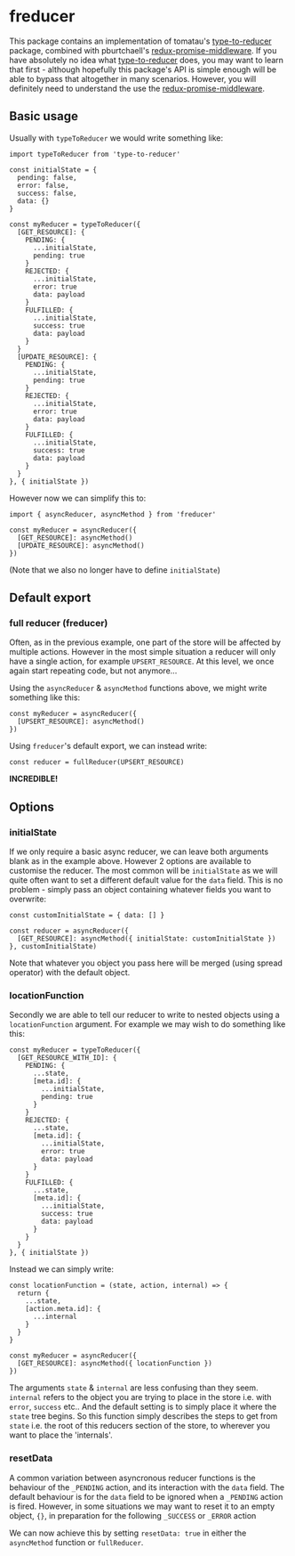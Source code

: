 # freducer
  This package contains an implementation of tomatau's [type-to-reducer](https://github.com/tomatau/type-to-reducer) package, combined with pburtchaell's [redux-promise-middleware](https://github.com/pburtchaell/redux-promise-middleware). If you have absolutely no idea what [type-to-reducer](https://github.com/tomatau/type-to-reducer) does, you may want to learn that first - although hopefully this package's API is simple enough will be able to bypass that altogether in many scenarios. However, you will definitely need to understand the use the [redux-promise-middleware](https://github.com/pburtchaell/redux-promise-middleware).

## Basic usage

  Usually with `typeToReducer` we would write something like:

    import typeToReducer from 'type-to-reducer'

    const initialState = {
      pending: false,
      error: false,
      success: false,
      data: {}
    }
    
    const myReducer = typeToReducer({
      [GET_RESOURCE]: {
        PENDING: {
          ...initialState,
          pending: true
        }
        REJECTED: {
          ...initialState,
          error: true
          data: payload
        }
        FULFILLED: {
          ...initialState,
          success: true
          data: payload
        }
      }
      [UPDATE_RESOURCE]: {
        PENDING: {
          ...initialState,
          pending: true
        }
        REJECTED: {
          ...initialState,
          error: true
          data: payload
        }
        FULFILLED: {
          ...initialState,
          success: true
          data: payload
        }
      }
    }, { initialState })

  However now we can simplify this to:

    import { asyncReducer, asyncMethod } from 'freducer'

    const myReducer = asyncReducer({
      [GET_RESOURCE]: asyncMethod()
      [UPDATE_RESOURCE]: asyncMethod()
    })

  (Note that we also no longer have to define `initialState`)

## Default export

### full reducer (freducer)

Often, as in the previous example, one part of the store will be affected by multiple actions. However in the most simple situation a reducer will only have a single action, for example `UPSERT_RESOURCE`. At this level, we once again start repeating code, but not anymore...

Using the `asyncReducer` & `asyncMethod` functions above, we might write something like this:

    const myReducer = asyncReducer({
      [UPSERT_RESOURCE]: asyncMethod()
    })

Using `freducer`'s default export, we can instead write:

    const reducer = fullReducer(UPSERT_RESOURCE)

<b>INCREDIBLE!</b>

## Options

### initialState
If we only require a basic async reducer, we can leave both arguments blank
as in the example above. However 2 options are available to customise the reducer.
The most common will be `initialState` as we will quite often want to set a different default value for the `data` field. This is no problem - simply pass an object containing whatever fields you want to overwrite:

    const customInitialState = { data: [] }

    const reducer = asyncReducer({
      [GET_RESOURCE]: asyncMethod({ initialState: customInitialState })
    }, customInitialState)

Note that whatever you object you pass here will be merged (using spread operator) with the default object. 

### locationFunction
Secondly we are able to tell our reducer to write to nested objects using a 
`locationFunction` argument. For example we may wish to do something like this:

    const myReducer = typeToReducer({
      [GET_RESOURCE_WITH_ID]: {
        PENDING: {
          ...state,
          [meta.id]: {
            ...initialState,
            pending: true
          }
        }
        REJECTED: {
          ...state,
          [meta.id]: {
            ...initialState,
            error: true
            data: payload
          }
        }
        FULFILLED: {
          ...state,
          [meta.id]: {
            ...initialState,
            success: true
            data: payload
          }
        }
      }
    }, { initialState })

Instead we can simply write:

    const locationFunction = (state, action, internal) => {
      return {
        ...state,
        [action.meta.id]: {
          ...internal
        }
      }
    }

    const myReducer = asyncReducer({
      [GET_RESOURCE]: asyncMethod({ locationFunction })
    })

The arguments `state` & `internal` are less confusing than they seem.
`internal` refers to the object you are trying to place in the store i.e. with
`error`, `success` etc.. And the default setting is to simply place it where the
`state` tree begins. So this function simply describes the steps to get from `state`
i.e. the root of this reducers section of the store, to wherever you want to place the
'internals'.

### resetData

A common variation between asyncronous reducer functions is the behaviour of the `_PENDING` action, and its interaction with the `data` field. The default behaviour is for the `data` field to be ignored when a `_PENDING` action is fired. However, in some situations we may want to reset it to an empty object, `{}`, in preparation for the following `_SUCCESS` or `_ERROR` action

We can now achieve this by setting `resetData: true` in either the `asyncMethod` function or `fullReducer`.